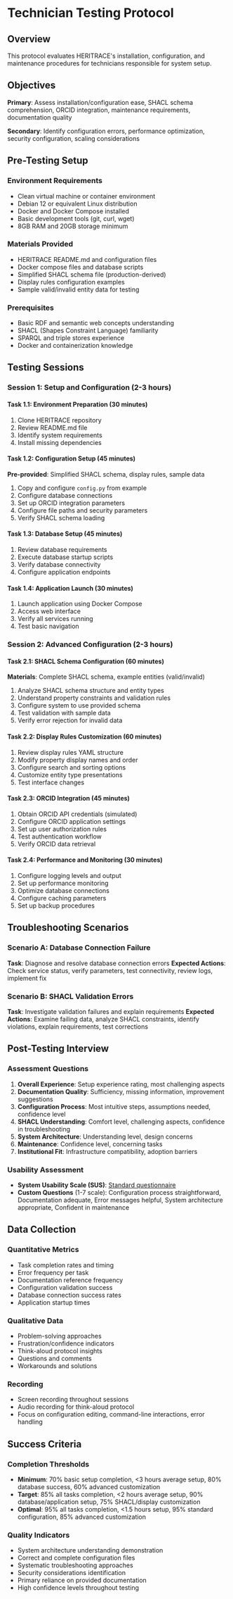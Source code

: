 # Technician Testing Protocol

## Overview

This protocol evaluates HERITRACE's installation, configuration, and maintenance procedures for technicians responsible for system setup.

## Objectives

**Primary**: Assess installation/configuration ease, SHACL schema comprehension, ORCID integration, maintenance requirements, documentation quality

**Secondary**: Identify configuration errors, performance optimization, security configuration, scaling considerations

## Pre-Testing Setup

### Environment Requirements
- Clean virtual machine or container environment
- Debian 12 or equivalent Linux distribution
- Docker and Docker Compose installed
- Basic development tools (git, curl, wget)
- 8GB RAM and 20GB storage minimum

### Materials Provided
- HERITRACE README.md and configuration files
- Docker compose files and database scripts  
- Simplified SHACL schema file (production-derived)
- Display rules configuration examples
- Sample valid/invalid entity data for testing

### Prerequisites
- Basic RDF and semantic web concepts understanding
- SHACL (Shapes Constraint Language) familiarity
- SPARQL and triple stores experience
- Docker and containerization knowledge

## Testing Sessions

### Session 1: Setup and Configuration (2-3 hours)

#### Task 1.1: Environment Preparation (30 minutes)
1. Clone HERITRACE repository
2. Review README.md file  
3. Identify system requirements
4. Install missing dependencies

#### Task 1.2: Configuration Setup (45 minutes)
**Pre-provided**: Simplified SHACL schema, display rules, sample data
1. Copy and configure `config.py` from example
2. Configure database connections
3. Set up ORCID integration parameters
4. Configure file paths and security parameters
5. Verify SHACL schema loading

#### Task 1.3: Database Setup (45 minutes)
1. Review database requirements
2. Execute database startup scripts
3. Verify database connectivity
4. Configure application endpoints

#### Task 1.4: Application Launch (30 minutes)
1. Launch application using Docker Compose
2. Access web interface
3. Verify all services running
4. Test basic navigation

### Session 2: Advanced Configuration (2-3 hours)

#### Task 2.1: SHACL Schema Configuration (60 minutes)
**Materials**: Complete SHACL schema, example entities (valid/invalid)
1. Analyze SHACL schema structure and entity types
2. Understand property constraints and validation rules
3. Configure system to use provided schema
4. Test validation with sample data
5. Verify error rejection for invalid data

#### Task 2.2: Display Rules Customization (60 minutes)
1. Review display rules YAML structure
2. Modify property display names and order
3. Configure search and sorting options
4. Customize entity type presentations
5. Test interface changes

#### Task 2.3: ORCID Integration (45 minutes)
1. Obtain ORCID API credentials (simulated)
2. Configure ORCID application settings
3. Set up user authorization rules
4. Test authentication workflow
5. Verify ORCID data retrieval

#### Task 2.4: Performance and Monitoring (30 minutes)
1. Configure logging levels and output
2. Set up performance monitoring
3. Optimize database connections
4. Configure caching parameters
5. Set up backup procedures

## Troubleshooting Scenarios

### Scenario A: Database Connection Failure
**Task**: Diagnose and resolve database connection errors
**Expected Actions**: Check service status, verify parameters, test connectivity, review logs, implement fix

### Scenario B: SHACL Validation Errors
**Task**: Investigate validation failures and explain requirements
**Expected Actions**: Examine failing data, analyze SHACL constraints, identify violations, explain requirements, test corrections

## Post-Testing Interview

### Assessment Questions
1. **Overall Experience**: Setup experience rating, most challenging aspects
2. **Documentation Quality**: Sufficiency, missing information, improvement suggestions
3. **Configuration Process**: Most intuitive steps, assumptions needed, confidence level
4. **SHACL Understanding**: Comfort level, challenging aspects, confidence in troubleshooting
5. **System Architecture**: Understanding level, design concerns
6. **Maintenance**: Confidence level, concerning tasks
7. **Institutional Fit**: Infrastructure compatibility, adoption barriers

### Usability Assessment
- **System Usability Scale (SUS)**: [Standard questionnaire](../questionnaires/sus_questionnaire.md)
- **Custom Questions** (1-7 scale): Configuration process straightforward, Documentation adequate, Error messages helpful, System architecture appropriate, Confident in maintenance

## Data Collection

### Quantitative Metrics
- Task completion rates and timing
- Error frequency per task
- Documentation reference frequency
- Configuration validation success
- Database connection success rates
- Application startup times

### Qualitative Data
- Problem-solving approaches
- Frustration/confidence indicators
- Think-aloud protocol insights
- Questions and comments
- Workarounds and solutions

### Recording
- Screen recording throughout sessions
- Audio recording for think-aloud protocol
- Focus on configuration editing, command-line interactions, error handling

## Success Criteria

### Completion Thresholds
- **Minimum**: 70% basic setup completion, <3 hours average setup, 80% database success, 60% advanced customization
- **Target**: 85% all tasks completion, <2 hours average setup, 90% database/application setup, 75% SHACL/display customization
- **Optimal**: 95% all tasks completion, <1.5 hours setup, 95% standard configuration, 85% advanced customization

### Quality Indicators
- System architecture understanding demonstration
- Correct and complete configuration files
- Systematic troubleshooting approaches
- Security considerations identification
- Primary reliance on provided documentation
- High confidence levels throughout testing 